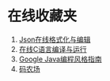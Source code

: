 在线收藏夹
====

1. [Json在线格式化与编辑](http://www.bejson.com/go.html?u=http://www.bejson.com/jsoneditoronline/ "悬浮弹出属性")
2. [在线C语言编译与运行](http://ideone.com/)
3. [Google Java编程风格指南](http://hawstein.com/posts/google-java-style.html)
4. [码农场](http://www.hankcs.com/)
